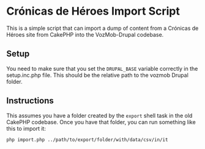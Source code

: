 Crónicas de Héroes Import Script
================================

This is a simple script that can import a dump of content from a Crónicas de Héroes site from CakePHP into the VozMob-Drupal codebase.


Setup
-----

You need to make sure that you set the `DRUPAL_BASE` variable correctly in the setup.inc.php file.  This should be the relative path to the vozmob Drupal folder.

Instructions
------------

This assumes you have a folder created by the `export` shell task in the old CakePHP codebase.  Once you have that folder, you can run something like this to import it:

`php import.php ../path/to/export/folder/with/data/csv/in/it`


